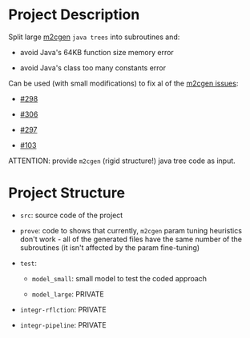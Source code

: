 # Project Description

Split large [m2cgen](https://github.com/BayesWitnesses/m2cgen) `java trees` into subroutines  and: 

 * avoid Java's 64KB function size memory error 

 * avoid Java's class too many constants error

Can be used (with small modifications) to fix al of the [m2cgen issues](https://github.com/BayesWitnesses/m2cgen/issues):

 * [#298](https://github.com/BayesWitnesses/m2cgen/issues/298)

 * [#306](https://github.com/BayesWitnesses/m2cgen/pull/306)

 * [#297](https://github.com/BayesWitnesses/m2cgen/issues/297)

 * [#103](https://github.com/BayesWitnesses/m2cgen/issues/103)

ATTENTION: provide `m2cgen` (rigid structure!) java tree code as input.

# Project Structure

* `src`: source code of the project

* `prove`: code to shows that currently, `m2cgen` param tuning heuristics don't work - all of the generated files have the same number of the subroutines (it isn't affected by the param fine-tuning)

* `test`: 
    
    * `model_small`: small model to test the coded approach

    * `model_large`: PRIVATE

* `integr-rflction`: PRIVATE

* `integr-pipeline`: PRIVATE